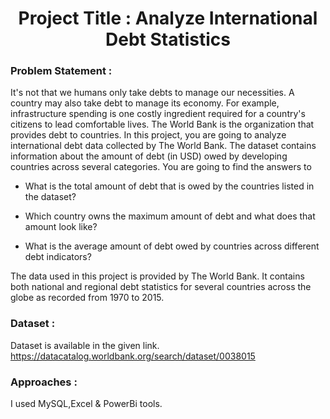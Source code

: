 
<h1 align="center">Project Title : Analyze International Debt Statistics</h1>


<h3 align="left">Problem Statement :</h3>
It's not that we humans only take debts to manage our necessities. A country may also
take debt to manage its economy. For example, infrastructure spending is one costly
ingredient required for a country's citizens to lead comfortable lives. The World Bank is
the organization that provides debt to countries.
In this project, you are going to analyze international debt data collected by The World
Bank. The dataset contains information about the amount of debt (in USD) owed by
developing countries across several categories. You are going to find the answers to

- What is the total amount of debt that is owed by the countries listed in the
dataset?

- Which country owns the maximum amount of debt and what does that amount
look like?

- What is the average amount of debt owed by countries across different debt
indicators?

The data used in this project is provided by The World Bank. It contains both national
and regional debt statistics for several countries across the globe as recorded from 1970
to 2015.

<h3 align="left">Dataset :</h3>

  Dataset is available in the given link. 
  https://datacatalog.worldbank.org/search/dataset/0038015

<h3 align="left">Approaches :</h3>

I used MySQL,Excel & PowerBi tools.

